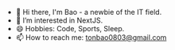 - 👋 Hi there, I'm Bao - a newbie of the IT field. 
- 🌱 I’m interested in NextJS.
- 😄 Hobbies: Code, Sports, Sleep.
- 📫 How to reach me: tonbao0803@gmail.com
